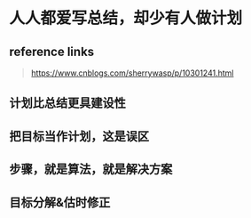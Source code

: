 # 人人都爱写总结，却少有人做计划

## reference links

>  https://www.cnblogs.com/sherrywasp/p/10301241.html 

## 计划比总结更具建设性

## 把目标当作计划，这是误区

## 步骤，就是算法，就是解决方案

## 目标分解&估时修正